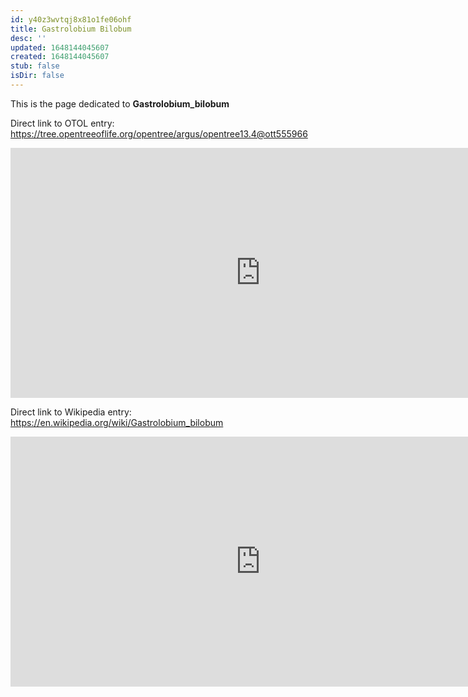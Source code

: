 ```yaml
---
id: y40z3wvtqj8x81o1fe06ohf
title: Gastrolobium Bilobum
desc: ''
updated: 1648144045607
created: 1648144045607
stub: false
isDir: false
---
```

This is the page dedicated to **Gastrolobium_bilobum**


Direct link to OTOL entry: https://tree.opentreeoflife.org/opentree/argus/opentree13.4@ott555966



<html>
    <body>
    <iframe src="https://tree.opentreeoflife.org/opentree/argus/opentree13.4@ott555966"
    width="800" height="400" frameborder="0" allowfullscreen> </iframe>
    </body>
</html>
    


Direct link to Wikipedia entry: https://en.wikipedia.org/wiki/Gastrolobium_bilobum



<html>
    <body>
    <iframe src="https://en.wikipedia.org/wiki/Gastrolobium_bilobum"
    width="800" height="400" frameborder="0" allowfullscreen> </iframe>
    </body>
</html>
    
